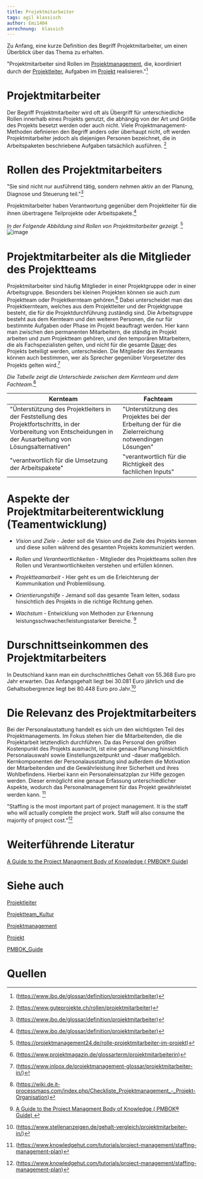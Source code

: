 ```yaml
---
title: Projektmitarbeiter
tags: agil klassisch 
author: Emi1404
anrechnung:  klassich
---
```

Zu Anfang, eine kurze Definition  des Begriff Projektmitarbeiter, um einen Überblick über das Thema zu erhalten.

"Projektmitarbeiter sind Rollen im [Projektmanagement](https://github.com/Emi1404/ManagingProjectsSuccessfully.github.io/blob/main/kb/Projektmanagement.md), die, koordiniert durch der [Projektleiter](https://github.com/Emi1404/ManagingProjectsSuccessfully.github.io/blob/main/kb/Projektleiter.md), Aufgaben im [Projekt](https://github.com/Emi1404/ManagingProjectsSuccessfully.github.io/blob/main/kb/Projekt.md ) realisieren."[^1] 






 # Projektmitarbeiter

Der Begriff Projektmitarbeiter wird oft als Übergriff für unterschiedliche Rollen innerhalb eines Projekts genutzt, 
die abhängig von der Art und Größe des Projekts besetzt werden oder auch nicht. 
Viele Projektmanagement-Methoden definieren den Begriff anders oder überhaupt nicht, oft werden Projektmitarbeiter jedoch als diejenigen Personen bezeichnet,
die in Arbeitspaketen beschriebene Aufgaben tatsächlich ausführen. [^2]

# Rollen des Projektmitarbeiters

"Sie sind nicht nur ausführend tätig, sondern nehmen aktiv an der Planung, Diagnose und Steuerung teil."[^1]

Projektmitarbeiter haben Verantwortung gegenüber dem Projektleiter für die ihnen übertragene Teilprojekte oder Arbeitspakete.[^1]

*In der Folgende Abbildung sind Rollen von Projektmitarbeiter gezeigt.* [^3]
![image](https://user-images.githubusercontent.com/92817695/142926386-c6e8bba3-c7f9-48c1-9b8c-9afc2c1b4a35.png)




# Projektmitarbeiter als die Mitglieder des Projektteams

Projektmitarbeiter sind häufig Mitglieder in einer Projektgruppe oder in einer Arbeitsgruppe. Besonders bei kleinen Projekten können sie auch zum
Projektteam oder Projektkernteam gehören.[^4]
Dabei unterscheidet man das Projektkernteam, welches aus dem Projektleiter und der Projektgruppe besteht, die für die Projektdurchführung zuständig sind.
Die Arbeitsgruppe besteht aus dem Kernteam und den weiteren Personen, die nur für bestimmte Aufgaben oder Phase im Projekt beauftragt werden.
Hier kann man zwischen den permanenten Mitarbeitern, die ständig im Projekt arbeiten und zum Projektteam gehören, und den temporären Mitarbeitern, die als
Fachspezialisten gelten, und nicht für die gesamte [Dauer](https://www.inloox.de/projektmanagement-glossar/dauer/) des Projekts beteiligt werden, unterscheiden.
Die Mitglieder des Kernteams können auch bestimmen, wer als Sprecher gegenüber Vorgesetzter des Projekts gelten wird.[^5]




*Die Tabelle zeigt die Unterschiede zwischen dem Kernteam und dem Fachteam.*[^6]

| Kernteam                    | Fachteam      |
| -------------               | ------------- |
| "Ünterstützung des Projektleiters in der Feststellung des Projektfortschritts, in der Vorbereitung von Entscheidungen in der Ausarbeitung von Lösungsalternativen"              | "Unterstützung des Projektes bei der Erbeitung der für die Zielerreichung notwendingen Lösungen"  |
| "verantwortlich für die Umsetzung der Arbeitspakete"               | "verantwortlich für die Richtigkeit des fachlichen Inputs"  | 
                                                                     

# Aspekte der Projektmitarbeiterentwicklung (Teamentwicklung)

* *Vision und Ziele* - Jeder soll die Vision und die Ziele des Projekts kennen und diese sollen während des gesamten Projekts kommuniziert werden.

* *Rollen und Verantwortlichkeiten* - Mitglieder des Projektteams sollen ihre Rollen und Verantwortlichkeiten verstehen und erfüllen können.

* *Projektteamarbeit* - Hier geht es um die Erleichterung der Kommunikation und Problemlösung.

* *Orientierungshilfe* - Jemand soll das gesamte Team leiten, sodass hinsichtlich des Projekts in die richtige Richtung gehen.

* *Wachstum* - Entwicklung von Methoden zur Erkennung leistungsschwacher/leistungsstarker Bereiche. [^8]





# Durschnittseinkommen des Projektmitarbeiters

In Deutschland kann man ein durchschnittliches Gehalt von 55.368 Euro pro Jahr erwarten.
Das Anfangsgehalt liegt bei 30.081 Euro jährlich und die Gehaltsobergrenze liegt bei 80.448 Euro pro Jahr.[^7]



# Die Relevanz des Projektmitarbeiters


Bei der Personalaustattung handelt es sich um den wichtigsten Teil des Projektmanagements. Im Fokus stehen hier die Mitarbeitenden, die die Projektarbeit letztendlich durchführen.
Da das Personal den größten Kostenpunkt des Projekts ausmacht, ist eine genaue Planung hinsichtlich Personalauswahl sowie Einstellungszeitpunkt und -dauer maßgeblich.
Kernkomponenten der Personalausstattung sind außerdem die Motivation der Mitarbeitenden und die Gewährleistung ihrer Sicherheit und ihres Wohlbefindens. Hierbei kann ein Personaleinsatzplan zur Hilfe gezogen werden. Dieser ermöglicht eine genaue Erfassung unterschiedlicher Aspekte, wodurch das Personalmanagement für das Projekt gewährleistet werden kann. [^9]


"Staffing is the most important part of project management. It is the staff who will actually complete the project work. Staff will also consume the majority of project cost."[^9]





# Weiterführende Literatur

[ A Guide to the Project Managment Body of Knowledge ( PMBOK® Guide) ](https://www.pmi.org/pmbok-guide-standards/foundational/PMBOK)


# Siehe auch 

[Projektleiter](https://github.com/Emi1404/ManagingProjectsSuccessfully.github.io/blob/main/kb/Projektleiter.md)

[Projektteam_Kultur](https://github.com/Emi1404/ManagingProjectsSuccessfully.github.io/blob/main/kb/Projektteam_Kultur.md)

[Projektmanagement](
https://github.com/Emi1404/ManagingProjectsSuccessfully.github.io/blob/main/kb/Projektteam_Kultur.md)

[Projekt](https://github.com/Emi1404/ManagingProjectsSuccessfully.github.io/blob/main/kb/Projekt.md)

[PMBOK_Guide](https://github.com/Emi1404/ManagingProjectsSuccessfully.github.io/blob/main/kb/PMBOK_Guide.md)
# Quellen

[^1]: (https://www.ibo.de/glossar/definition/projektmitarbeiter)
[^2]: (https://www.guteprojekte.ch/rollen/projektmitarbeiter)
[^3]: (https://projektmanagement24.de/rolle-projektmitarbeiter-im-projekt)
[^4]: (https://www.projektmagazin.de/glossarterm/projektmitarbeiterin)
[^5]: (https://www.inloox.de/projektmanagement-glossar/projektmitarbeiter-in/)
[^6]: (https://wiki.de.it-processmaps.com/index.php/Checkliste_Projektmanagement_-_Projekt-Organisation)
[^7]: (https://www.stellenanzeigen.de/gehalt-vergleich/projektmitarbeiter-in/)
[^8]: [ A Guide to the Project Managment Body of Knowledge ( PMBOK® Guide) ](https://www.pmi.org/pmbok-guide-standards/foundational/PMBOK)
[^9]: (https://www.knowledgehut.com/tutorials/project-management/staffing-management-plan) 

